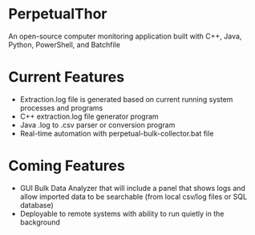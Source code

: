 # PerpetualThor
An open-source computer monitoring application built with C++, Java, Python, PowerShell, and Batchfile

# Current Features
- Extraction.log file is generated based on current running system processes and programs
- C++ extraction.log file generator program
- Java .log to .csv parser or conversion program
- Real-time automation with perpetual-bulk-collector.bat file

# Coming Features
- GUI Bulk Data Analyzer that will include a panel that shows logs and allow imported data to be searchable (from local csv/log files or SQL database)
- Deployable to remote systems with ability to run quietly in the background
